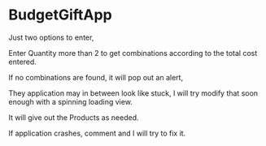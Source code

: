BudgetGiftApp
=============

Just two options to enter,

Enter Quantity more than 2 to get combinations according to the total cost entered.

If no combinations are found, it will pop out an alert,

They application may in between look like stuck, I will try modify that soon enough with a spinning loading view.

It will give out the Products as needed. 

If application crashes, comment and I will try to fix it.
